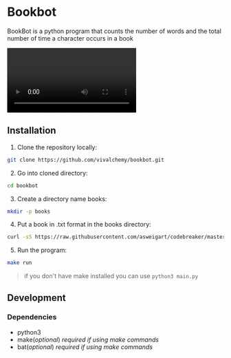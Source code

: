 # Bookbot

BookBot is a python program that counts the number of words and the total
number of time a character occurs in a book

![Book bot demo](./assets/demo.webm)

## Installation

1. Clone the repository locally:

```sh
git clone https://github.com/vivalchemy/bookbot.git
```

2. Go into cloned directory:

```sh
cd bookbot
```

3. Create a directory name books:

```sh
mkdir -p books
```

4. Put a book in .txt format in the books directory:

```sh
curl -sS https://raw.githubusercontent.com/asweigart/codebreaker/master/frankenstein.txt > books/frankenstein.txt
```

5. Run the program:

```sh
make run
```

> if you don't have make installed you can use `python3 main.py`

## Development

### Dependencies

- python3
- make(*optional*) *required if using make commands*
- bat(*optional*) *required if using make commands*
